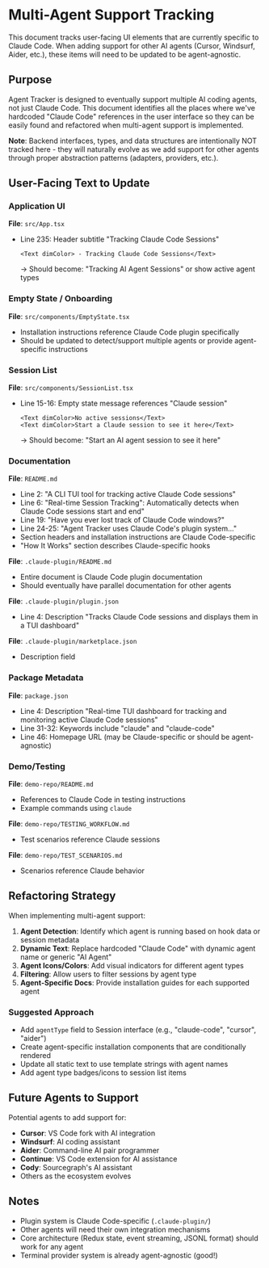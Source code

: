 # Multi-Agent Support Tracking

This document tracks user-facing UI elements that are currently specific to Claude Code. When adding support for other AI agents (Cursor, Windsurf, Aider, etc.), these items will need to be updated to be agent-agnostic.

## Purpose

Agent Tracker is designed to eventually support multiple AI coding agents, not just Claude Code. This document identifies all the places where we've hardcoded "Claude Code" references in the user interface so they can be easily found and refactored when multi-agent support is implemented.

**Note**: Backend interfaces, types, and data structures are intentionally NOT tracked here - they will naturally evolve as we add support for other agents through proper abstraction patterns (adapters, providers, etc.).

## User-Facing Text to Update

### Application UI

**File**: `src/App.tsx`
- Line 235: Header subtitle "Tracking Claude Code Sessions"
  ```tsx
  <Text dimColor> - Tracking Claude Code Sessions</Text>
  ```
  → Should become: "Tracking AI Agent Sessions" or show active agent types

### Empty State / Onboarding

**File**: `src/components/EmptyState.tsx`
- Installation instructions reference Claude Code plugin specifically
- Should be updated to detect/support multiple agents or provide agent-specific instructions

### Session List

**File**: `src/components/SessionList.tsx`
- Line 15-16: Empty state message references "Claude session"
  ```tsx
  <Text dimColor>No active sessions</Text>
  <Text dimColor>Start a Claude session to see it here</Text>
  ```
  → Should become: "Start an AI agent session to see it here"

### Documentation

**File**: `README.md`
- Line 2: "A CLI TUI tool for tracking active Claude Code sessions"
- Line 6: "Real-time Session Tracking": Automatically detects when Claude Code sessions start and end"
- Line 19: "Have you ever lost track of Claude Code windows?"
- Line 24-25: "Agent Tracker uses Claude Code's plugin system..."
- Section headers and installation instructions are Claude Code-specific
- "How It Works" section describes Claude-specific hooks

**File**: `.claude-plugin/README.md`
- Entire document is Claude Code plugin documentation
- Should eventually have parallel documentation for other agents

**File**: `.claude-plugin/plugin.json`
- Line 4: Description "Tracks Claude Code sessions and displays them in a TUI dashboard"

**File**: `.claude-plugin/marketplace.json`
- Description field

### Package Metadata

**File**: `package.json`
- Line 4: Description "Real-time TUI dashboard for tracking and monitoring active Claude Code sessions"
- Line 31-32: Keywords include "claude" and "claude-code"
- Line 46: Homepage URL (may be Claude-specific or should be agent-agnostic)

### Demo/Testing

**File**: `demo-repo/README.md`
- References to Claude Code in testing instructions
- Example commands using `claude`

**File**: `demo-repo/TESTING_WORKFLOW.md`
- Test scenarios reference Claude sessions

**File**: `demo-repo/TEST_SCENARIOS.md`
- Scenarios reference Claude behavior

## Refactoring Strategy

When implementing multi-agent support:

1. **Agent Detection**: Identify which agent is running based on hook data or session metadata
2. **Dynamic Text**: Replace hardcoded "Claude Code" with dynamic agent name or generic "AI Agent"
3. **Agent Icons/Colors**: Add visual indicators for different agent types
4. **Filtering**: Allow users to filter sessions by agent type
5. **Agent-Specific Docs**: Provide installation guides for each supported agent

### Suggested Approach

- Add `agentType` field to Session interface (e.g., "claude-code", "cursor", "aider")
- Create agent-specific installation components that are conditionally rendered
- Update all static text to use template strings with agent names
- Add agent type badges/icons to session list items

## Future Agents to Support

Potential agents to add support for:
- **Cursor**: VS Code fork with AI integration
- **Windsurf**: AI coding assistant
- **Aider**: Command-line AI pair programmer
- **Continue**: VS Code extension for AI assistance
- **Cody**: Sourcegraph's AI assistant
- Others as the ecosystem evolves

## Notes

- Plugin system is Claude Code-specific (`.claude-plugin/`)
- Other agents will need their own integration mechanisms
- Core architecture (Redux state, event streaming, JSONL format) should work for any agent
- Terminal provider system is already agent-agnostic (good!)
